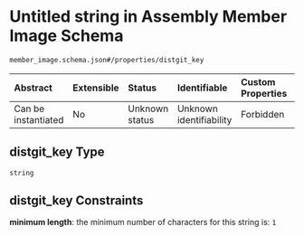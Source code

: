 # Untitled string in Assembly Member Image Schema

```txt
member_image.schema.json#/properties/distgit_key
```



| Abstract            | Extensible | Status         | Identifiable            | Custom Properties | Additional Properties | Access Restrictions | Defined In                                                                            |
| :------------------ | :--------- | :------------- | :---------------------- | :---------------- | :-------------------- | :------------------ | :------------------------------------------------------------------------------------ |
| Can be instantiated | No         | Unknown status | Unknown identifiability | Forbidden         | Allowed               | none                | [member\_image.schema.json\*](../out/member_image.schema.json "open original schema") |

## distgit\_key Type

`string`

## distgit\_key Constraints

**minimum length**: the minimum number of characters for this string is: `1`
